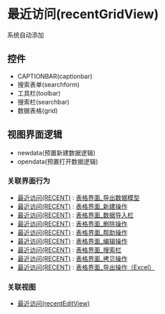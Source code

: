 # 最近访问(recentGridView)  <!-- {docsify-ignore-all} -->

系统自动添加


<el-skeleton style="width:60%">
	<template #template>
		<div style="padding-bottom: 5px;">
			<div style="height:40px;display: flex;align-items: center;justify-content: space-between;">
				<el-tooltip content="页面标题">
					<el-skeleton-item variant="text" style="height:40px;"></el-skeleton-item>
				</el-tooltip>
				<el-tooltip content="搜索栏">
				    <el-skeleton-item variant="text" style="margin-left: 10px;height:40px;width:300px;"></el-skeleton-item>
				</el-tooltip>
				<el-skeleton style="width:250px;">
					<template #template>
						<el-tooltip content="工具栏">
							<div style="display: flex;align-items: center;justify-content:end">
								<el-skeleton-item variant="text" style="margin-left: 10px;height:40px;width:80px"></el-skeleton-item>
								<el-skeleton-item variant="text" style="margin-left: 10px;height:40px;width:80px"></el-skeleton-item>
								<el-skeleton-item variant="text" style="margin-left: 10px;height:40px;width:80px"></el-skeleton-item>
							</div>
						</el-tooltip>
					</template>
				</el-skeleton>
			</div>
		</div>
		<el-tooltip content="数据表格">
			<el-skeleton-item variant="p" style="height:300px"></el-skeleton-item>
		</el-tooltip>
	</template>
</el-skeleton>


## 控件
  * CAPTIONBAR(captionbar)
  * 搜索表单(searchform)
  * 工具栏(toolbar)
  * 搜索栏(searchbar)
  * 数据表格(grid)

## 视图界面逻辑
  * newdata(预置新建数据逻辑)
  * opendata(预置打开数据逻辑)


### 关联界面行为
  * [最近访问(RECENT)](module/Base/Recent) : [表格界面_导出数据模型](module/Base/Recent#界面行为)
  * [最近访问(RECENT)](module/Base/Recent) : [表格界面_新建操作](module/Base/Recent#界面行为)
  * [最近访问(RECENT)](module/Base/Recent) : [表格界面_数据导入栏](module/Base/Recent#界面行为)
  * [最近访问(RECENT)](module/Base/Recent) : [表格界面_删除操作](module/Base/Recent#界面行为)
  * [最近访问(RECENT)](module/Base/Recent) : [表格界面_帮助操作](module/Base/Recent#界面行为)
  * [最近访问(RECENT)](module/Base/Recent) : [表格界面_编辑操作](module/Base/Recent#界面行为)
  * [最近访问(RECENT)](module/Base/Recent) : [表格界面_搜索栏](module/Base/Recent#界面行为)
  * [最近访问(RECENT)](module/Base/Recent) : [表格界面_拷贝操作](module/Base/Recent#界面行为)
  * [最近访问(RECENT)](module/Base/Recent) : [表格界面_导出操作（Excel）](module/Base/Recent#界面行为)

### 关联视图
  * [最近访问(recentEditView)](app/view/recentEditView)

<script>
 const { createApp } = Vue
  createApp({
    data() {
      return {
        message: '!'
      }
    }
  }).use(ElementPlus).mount('#app')
</script>
